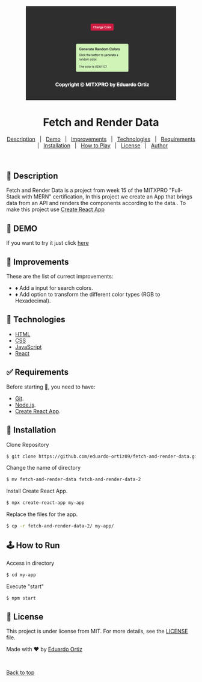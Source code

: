 <div align="center" id="top">
  <img src="screenshot.png"  width="400"/>   
</div>

# <h1 align="center">Fetch and Render Data</h1>

<p align="center">
  <a href="#dart-description">Description</a> &#xa0; | &#xa0; 
  <a href="#dart-demo">Demo</a> &#xa0; | &#xa0;
  <a href="#memo-improvements">Improvements</a> &#xa0; | &#xa0;
  <a href="#art-technologies">Technologies</a> &#xa0; | &#xa0;
  <a href="#white_check_mark-requirements">Requirements</a> &#xa0; | &#xa0;
  <a href="#toolbox-installation">Installation</a> &#xa0; | &#xa0;
  <a href="#joystickhow-to-play">How to Play</a> &#xa0; | &#xa0;
  <a href="#briefcase-license">License</a> &#xa0; | &#xa0;
  <a href="https://github.com/arturomsoberanes" target="_blank">Author</a>
</p>

<br>


## :dart: Description ##

Fetch and Render Data is a project from week 15 of the MITXPRO "Full-Stack with MERN" certification, In this project we create an App that brings data from an API and renders the components according to the data..
To make this project use [Create React App](https://create-react-app.dev/)

## :dart: DEMO ##

If you want to try it just click [here](https://eduardo-ortiz09.github.io/fetch-and-render-data/)

## :memo: Improvements ##

These are the list of currect improvements:

- :diamonds: Add a input for search colors.	
- :diamonds: Add option to transform the different color types (RGB to Hexadecimal).

## :art: Technologies ##

- [HTML](https://www.w3schools.com/html/)
- [CSS](https://www.w3schools.com/css/)
- [JavaScript](https://www.w3schools.com/js/)
- [React](https://reactjs.org/)

## :white_check_mark: Requirements ##

Before starting :checkered_flag:, you need to have:
- [Git](https://git-scm.com).
- [Node.js](https://nodejs.org/en/).
- [Create React App](https://create-react-app.dev/).

## :toolbox: Installation ##

Clone Repository

```bash
$ git clone https://github.com/eduardo-ortiz09/fetch-and-render-data.git
```
Change the name of directory

```bash
$ mv fetch-and-render-data fetch-and-render-data-2
```
Install Create React App.

```bash
$ npx create-react-app my-app 
```

Replace the files for the app.

```bash
$ cp -r fetch-and-render-data-2/ my-app/ 
```

## :joystick:	How to Run ##

Access in directory

```bash
$ cd my-app
```

Execute "start"

```bash
$ npm start
```



## :briefcase:	 License ##

This project is under license from MIT. For more details, see the [LICENSE](LICENSE) file.


Made with :heart: by <a href="https://github.com/eduardo-ortiz09" target="_blank">Eduardo Ortiz</a>

&#xa0;

<a href="#top">Back to top</a>


